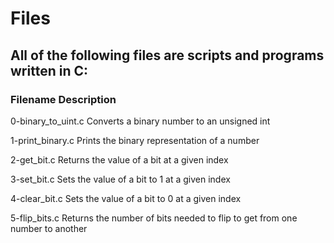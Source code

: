 # Files
## All of the following files are scripts and programs written in C:

### Filename	      Description

0-binary_to_uint.c  Converts a binary number to an unsigned int

1-print_binary.c    Prints the binary representation of a number

2-get_bit.c 	Returns the value of a bit at a given index

3-set_bit.c	    Sets the value of a bit to 1 at a given index

4-clear_bit.c   Sets the value of a bit to 0 at a given index

5-flip_bits.c   Returns the number of bits needed to flip to get from one number to another

